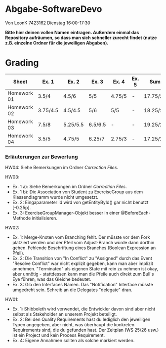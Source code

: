 # Abgabe-SoftwareDevo
Von LeonK 7423162
Dienstag 16:00-17:30

**Bitte hier deinen vollen Namen eintragen. Außerdem einmal das Repository aufräumen, so dass man sich schneller zurecht findet (nutze z.B. einzelne Ordner für die jeweiligen Abgaben).**

# Grading

| Sheet       | Ex. 1    | Ex. 2    | Ex. 3    | Ex. 4    | Ex. 5    | Sum      |
| ----------- | -------- | -------- | -------- | -------- | -------- | -------- |
| Homework 01 | 3.5/4    | 4.5/6    | 5/5      | 4.75/5   | -        | 17.75/20 |
| Homework 02 | 3.75/4.5 | 4.5/4.5  | 5/6      | 5/5      | -        | 18.25/20 |
| Homework 03 | 7.5/8    | 5.25/5.5 | 6.5/6.5  | -        | -        | 19.25/20 |
| Homework 04 | 3.5/5    | 4.75/5   | 6.25/7   | 2.75/3   | -        | 17.25/20 |

### Erläuterungen zur Bewertung

HW04: Siehe Bemerkungen im Ordner *Correction Files*.

HW03:
- Ex. 1 a): Siehe Bemerkungen im Ordner *Correction Files*.
- Ex. 1 b): Die Association von Student zu ExerciseGroup aus dem Klassendiagramm wurde nicht umgesetzt.
- Ex. 2: Eingaparameter id wird von getEntityById() gar nicht benutzt \[-0.25p\].
- Ex. 3: ExerciseGroupManager-Objekt besser in einer @BeforeEach-Methode initialisieren.

HW02:
- Ex. 1: Merge-Knoten vom Branching fehlt. Der müsste vor dem Fork platziert werden und der Pfeil vom Adjust-Branch würde dann dorthin gehen. Fehlende Beschriftung eines Branches (Boolean Expression an Pfeil).
- Ex. 2: Die Transition von "In Conflict" zu "Assigned" durch das Event "Resolve Conflict" war nicht explizit gegeben, kann man aber implizit annehmen. "Terminated" als eigenen State mit rein zu nehmen ist okay, aber unnötig - stattdessen kann man die Pfeile auch direkt zum Bull's Eye führen, was das Gleiche bedeutet.
- Ex. 3: Gib den Interfaces Namen. Das "Notification" Interface müsste umgedreht sein. Schreib an die Delegates "delegate" dran.

HW01:
- Ex. 1: Shibboleth wird verwendet, die Entwickler davon sind aber nicht selbst als Stakeholder an unserem Projekt beteiligt.
- Ex. 2: Bei den Quality Requirements hast du lediglich den jeweiligen Typen angegeben, aber nicht, was überhaupt die konkreten Requirements sind, die du gefunden hast. Der Zeitplan (WS 25/26 usw.) ist ein Project und kein Process Requirement.
- Ex. 4: Eigene Annahmen sollten als solche markiert werden.

